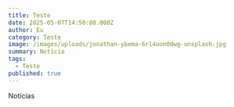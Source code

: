 ```yaml
---
title: Teste
date: 2025-05-07T14:50:00.000Z
author: Eu
category: Teste
image: /images/uploads/jonathan-ybema-6rl4oon0dwg-unsplash.jpg
summary: Notícia
tags:
  - Teste
published: true
---
```

Notícias
